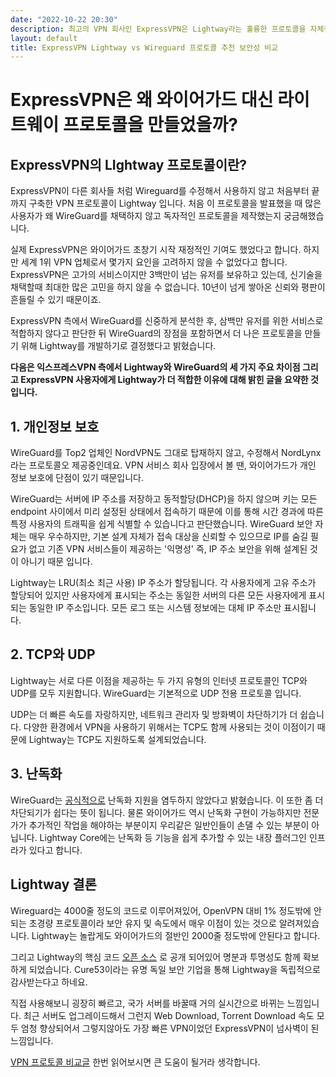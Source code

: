 ```yaml
---
date: "2022-10-22 20:30"
description: 최고의 VPN 회사인 ExpressVPN은 Lightway라는 훌륭한 프로토콜을 자체적으로 제작했습니다. 이는 Wireguard라는 새로운 프로토콜이 대세가 되어가는게 현제 상황인데, 따라가느냐 리드하느냐의 기로에서 익스프레스VPN은 리드하길 선택한 것 같습니다.
layout: default
title: ExpressVPN Lightway vs Wireguard 프로토콜 추천 보안성 비교
---
```



# ExpressVPN은 왜 와이어가드 대신 라이트웨이 프로토콜을 만들었을까?

## ExpressVPN의 LIghtway 프로토콜이란?

ExpressVPN이 다른 회사들 처럼 Wireguard를 수정해서 사용하지 않고 처음부터 끝까지 구축한 VPN 프로토콜이 Lightway 입니다. 처음 이 프로토콜을 발표했을 때 많은 사용자가 왜 WireGuard를 채택하지 않고 독자적인 프로토콜을 제작했는지 궁금해했습니다.

실제 ExpressVPN은 와이어가드 초창기 시작 재정적인 기여도 했었다고 합니다. 하지만 세계 1위 VPN 업체로서 몇가지 요인을 고려하지 않을 수 없었다고 합니다. ExpressVPN은 고가의 서비스이지만 3백만이 넘는 유저를 보유하고 있는데, 신기술을 채택할때 최대한 많은 고민을 하지 않을 수 없습니다. 10년이 넘게 쌓아온 신뢰와 평판이 흔들릴 수 있기 때문이죠.

ExpressVPN 측에서 WireGuard를 신중하게 분석한 후, 삼백만 유저를 위한 서비스로 적합하지 않다고 판단한 뒤 WireGuard의 장점을 포함하면서 더 나은 프로토콜을 만들기 위해 Lightway를 개발하기로 결정했다고 밝혔습니다.

**다음은 익스프레스VPN 측에서 Lightway와 WireGuard의 세 가지 주요 차이점 그리고 ExpressVPN 사용자에게 Lightway가 더 적합한 이유에 대해 밝힌 글을 요약한 것 입니다.**

## 1. 개인정보 보호

WireGuard를 Top2 업체인 NordVPN도 그대로 탑재하지 않고, 수정해서 NordLynx라는 프로토콜오 제공중인데요. VPN 서비스 회사 입장에서 볼 땐, 와이어가드가 개인 정보 보호에 단점이 있기 때문입니다.

WireGuard는 서버에 IP 주소를 저장하고 동적할당(DHCP)을 하지 않으며 키는 모든 endpoint 사이에서 미리 설정된 상태에서 접속하기 때문에 이를 통해 시간 경과에 따른 특정 사용자의 트래픽을 쉽게 식별할 수 있습니다고 판단했습니다. WireGuard 보안 자체는 매우 우수하지만, 기본 설계 자체가 접속 대상을 신뢰할 수 있으므로 IP를 숨길 필요가 없고 기존 VPN 서비스들이 제공하는 '익명성' 즉, IP 주소 보안을 위해 설계된 것이 아니기 때문 입니다.

Lightway는 LRU(최소 최근 사용) IP 주소가 할당됩니다. 각 사용자에게 고유 주소가 할당되어 있지만 사용자에게 표시되는 주소는 동일한 서버의 다른 모든 사용자에게 표시되는 동일한 IP 주소입니다. 모든 로그 또는 시스템 정보에는 대체 IP 주소만 표시됩니다.

## 2. TCP와 UDP

Lightway는 서로 다른 이점을 제공하는 두 가지 유형의 인터넷 프로토콜인 TCP와 UDP를 모두 지원합니다. WireGuard는 기본적으로 UDP 전용 프로토콜 입니다.

UDP는 더 빠른 속도를 자랑하지만, 네트워크 관리자 및 방화벽이 차단하기가 더 쉽습니다. 다양한 환경에서 VPN을 사용하기 위해서는 TCP도 함께 사용되는 것이 이점이기 때문에 Lightway는 TCP도 지원하도록 설계되었습니다.

## 3. 난독화

WireGuard는 [공식적으로](https://www.wireguard.com/known-limitations/) 난독화 지원을 염두하지 않았다고 밝혔습니다. 이 또한 좀 더 차단되기가 쉽다는 뜻이 됩니다. 물론 와이어가드 역시 난독화 구현이 가능하지만 전문가가 추가적인 작업을 해야하는 부분이지 우리같은 일반인들이 손댈 수 있는 부분이 아닙니다. Lightway Core에는 난독화 등 기능을 쉽게 추가할 수 있는 내장 플러그인 인프라가 있다고 합니다.

## Lightway 결론

Wireguard는 4000줄 정도의 코드로 이루어져있어, OpenVPN 대비 1% 정도밖에 안되는 초경량 프로토콜이라 보안 유지 및 속도에서 매우 이점이 있는 것으로 알려져있습니다. Lightway는 놀랍게도 와이어가드의 절반인 2000줄 정도밖에 안된다고 합니다. 

그리고 Lightway의 핵심 코드 [오픈 소스](https://www.expressvpn.com/blog/lightway-open-source-security-audit/) 로 공개 되어있어 명분과 투명성도 함께 확보하게 되었습니다. Cure53이라는 유명 독일 보안 기업을 통해  Lightway을 독립적으로 감사받는다고 하네요.

직접 사용해보니 굉장히 빠르고, 국가 서버를 바꿀때 거의 실시간으로 바뀌는 느낌입니다. 최근 서버도 업그레이드해서 그런지 Web Download, Torrent Download 속도 모두 엄청 향상되어서 그렇지않아도 가장 빠른 VPN이었던 ExpressVPN이 넘사벽이 된 느낌입니다.

[VPN 프로토콜 비교글](https://netxhack.com/network/vpn-protocols/) 한번 읽어보시면 큰 도움이 될거라 생각합니다.
